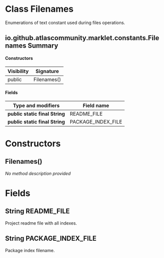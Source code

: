 Class Filenames
===============
Enumerations of text constant used during files operations.

io.github.atlascommunity.marklet.constants.Filenames Summary
-------
#### Constructors
| Visibility | Signature   |
| ---------- | ----------- |
| public     | Filenames() |
#### Fields
| Type and modifiers             | Field name         |
| ------------------------------ | ------------------ |
| **public static final String** | README_FILE        |
| **public static final String** | PACKAGE_INDEX_FILE |

Constructors
============
Filenames()
-----------
*No method description provided*


Fields
======
String README_FILE
----------------------------
Project readme file with all indexes.


String PACKAGE_INDEX_FILE
-----------------------------------
Package index filename.


